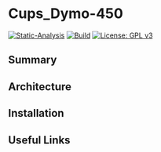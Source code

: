 # Cups_Dymo-450

[![Static-Analysis](https://github.com/ScottGibb/Cups_Dymo-450/actions/workflows/Static%20Analysis.yaml/badge.svg)](https://github.com/ScottGibb/Cups_Dymo-450/actions/workflows/Static%20Analysis.yaml)
[![Build](https://github.com/ScottGibb/Cups_Dymo-450/actions/workflows/Build.yaml/badge.svg)](https://github.com/ScottGibb/Cups_Dymo-450/actions/workflows/Build.yaml)
[![License: GPL v3](https://img.shields.io/badge/License-GPLv3-blue.svg)](https://www.gnu.org/licenses/gpl-3.0)

## Summary

## Architecture

## Installation

## Useful Links
